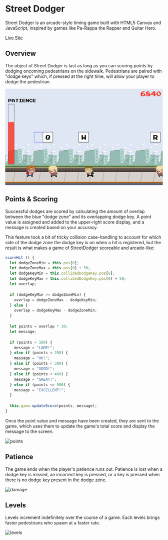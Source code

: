 # Street Dodger

Street Dodger is an arcade-style timing game built with HTML5 Canvas and JavaScript, inspired by games like Pa-Rappa the Rapper and Guitar Hero.

[Live Site][live-site]

## Overview

The object of Street Dodger is last as long as you can scoring points by dodging oncoming pedestrians on the sidewalk. Pedestrians are paired with "dodge keys" which, if pressed at the right time, will allow your player to dodge the pedestrian.

![overview]

## Points & Scoring

Successful dodges are scored by calculating the amount of overlap between the blue "dodge zone" and its overlapping dodge key. A point value is assigned and added to the upper-right score display, and a message is created based on your accuracy.

This feature took a bit of tricky collision case-handling to account for which side of the dodge zone the dodge key is on when a hit is registered, but the result is what makes a game of StreetDodger scoreable and arcade-like:

```javascript
scoreHit () {
  let dodgeZoneMin = this.pos[0];
  let dodgeZoneMax = this.pos[0] + 50;
  let dodgeKeyMin = this.collidedDodgeKey.pos[0];
  let dodgeKeyMax = this.collidedDodgeKey.pos[0] + 50;
  let overlap;

  if (dodgeKeyMin >= dodgeZoneMin) {
    overlap = dodgeZoneMax - dodgeKeyMin;
  } else {
    overlap = dodgeKeyMax - dodgeZoneMin;
  }

  let points = overlap * 10;
  let message;

  if (points < 100) {
    message = "LAME!";
  } else if (points < 200) {
    message = "OK!";
  } else if (points < 300) {
    message = "GOOD!";
  } else if (points < 400) {
    message = "GREAT!";
  } else if (points <= 500) {
    message = "EXCELLENT!";
  }

  this.game.updateScore(points, message);
}
```

Once the point value and message have been created, they are sent to the game, which uses them to update the game's total score and display the message to the screen.

![points]

## Patience

The game ends when the player's patience runs out. Patience is lost when a dodge key is missed, an incorrect key is pressed, or a key is pressed when there is no dodge key present in the dodge zone.

![damage]

## Levels

Levels increment indefinitely over the course of a game. Each levels brings faster pedestrians who spawn at a faster rate.

![levels]

[overview]: ./docs/images/Overview.png
[damage]: ./docs/images/Damage.gif
[points]: ./docs/images/Points.gif
[levels]: ./docs/images/Levels.gif
[live-site]: http://jonfriestedt.com/Street-Dodger
